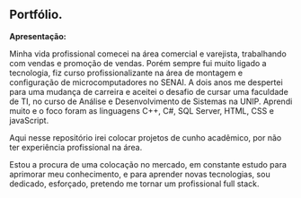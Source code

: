 ## **Portfólio**.

**Apresentação:**

Minha vida profissional comecei na área comercial e varejista, trabalhando com vendas e promoção de vendas.
Porém sempre fui muito ligado a tecnologia, fiz curso profissionalizante na área de montagem e configuração de microcomputadores no SENAI.
A dois anos me despertei para uma mudança de carreira e aceitei o desafio de cursar uma faculdade de TI, no curso de Análise e Desenvolvimento de Sistemas na UNIP. 
Aprendi muito e o foco foram as linguagens C++, C#, SQL Server, HTML, CSS e javaScript.

Aqui nesse repositório irei colocar projetos de cunho acadêmico, por não ter experiência profissional na área.

Estou a procura de uma colocação no mercado, em constante estudo para aprimorar meu conhecimento, e para aprender novas tecnologias, sou dedicado, esforçado, pretendo me tornar um profissional full stack. 

